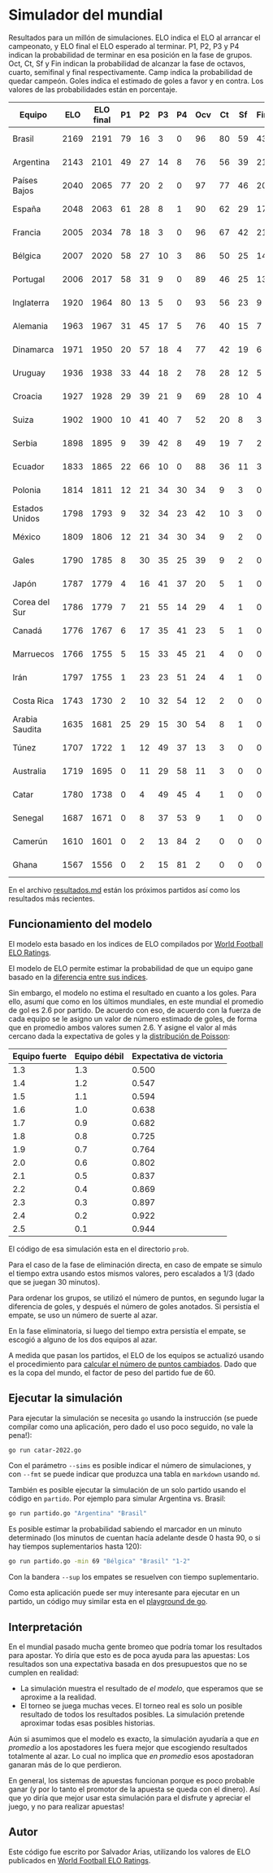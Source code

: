 # Simulador del mundial

Resultados para un millón de simulaciones.
ELO indica el ELO al arrancar el campeonato,
y ELO final el ELO esperado al terminar.
P1, P2, P3 y P4 indican la probabilidad
de terminar en esa posición en la fase de grupos.
Oct, Ct, Sf y Fin indican la probabilidad de alcanzar
la fase de octavos, cuarto, semifinal y final respectivamente.
Camp indica la probabilidad de quedar campeón.
Goles indica el estimado de goles a favor y en contra.
Los valores de las probabilidades están en porcentaje.

Equipo | ELO | ELO final | P1 | P2 | P3 | P4 | Ocv | Ct | Sf | Fin | Camp | Goles
------ | --- | --------- | -- | -- | -- | -- | --- | -- | -- | --- | ---- | -----
Brasil | 2169 | 2191 | 79 | 16 | 3 | 0 | 96 | 80 | 59 | 43 | 30 | 10.6-4.9
Argentina | 2143 | 2101 | 49 | 27 | 14 | 8 | 76 | 56 | 39 | 21 | 12 | 8.0-5.6
Países Bajos | 2040 | 2065 | 77 | 20 | 2 | 0 | 97 | 77 | 46 | 20 | 10 | 10.2-3.8
España | 2048 | 2063 | 61 | 28 | 8 | 1 | 90 | 62 | 29 | 17 | 9 | 9.0-4.4
Francia | 2005 | 2034 | 78 | 18 | 3 | 0 | 96 | 67 | 42 | 21 | 8 | 11.2-5.3
Bélgica | 2007 | 2020 | 58 | 27 | 10 | 3 | 86 | 50 | 25 | 14 | 6 | 8.4-4.3
Portugal | 2006 | 2017 | 58 | 31 | 9 | 0 | 89 | 46 | 25 | 13 | 5 | 8.8-3.9
Inglaterra | 1920 | 1964 | 80 | 13 | 5 | 0 | 93 | 56 | 23 | 9 | 3 | 12.5-5.9
Alemania | 1963 | 1967 | 31 | 45 | 17 | 5 | 76 | 40 | 15 | 7 | 2 | 7.0-4.7
Dinamarca | 1971 | 1950 | 20 | 57 | 18 | 4 | 77 | 42 | 19 | 6 | 2 | 5.2-4.1
Uruguay | 1936 | 1938 | 33 | 44 | 18 | 2 | 78 | 28 | 12 | 5 | 1 | 7.4-3.9
Croacia | 1927 | 1928 | 29 | 39 | 21 | 9 | 69 | 28 | 10 | 4 | 1 | 6.4-4.6
Suiza | 1902 | 1900 | 10 | 41 | 40 | 7 | 52 | 20 | 8 | 3 | 1 | 5.5-4.7
Serbia | 1898 | 1895 | 9 | 39 | 42 | 8 | 49 | 19 | 7 | 2 | 0 | 5.3-4.8
Ecuador | 1833 | 1865 | 22 | 66 | 10 | 0 | 88 | 36 | 11 | 3 | 0 | 6.7-4.5
Polonia | 1814 | 1811 | 12 | 21 | 34 | 30 | 34 | 9 | 3 | 0 | 0 | 3.0-3.5
Estados Unidos | 1798 | 1793 | 9 | 32 | 34 | 23 | 42 | 10 | 3 | 0 | 0 | 4.2-4.6
México | 1809 | 1806 | 12 | 21 | 34 | 30 | 34 | 9 | 2 | 0 | 0 | 3.0-3.5
Gales | 1790 | 1785 | 8 | 30 | 35 | 25 | 39 | 9 | 2 | 0 | 0 | 4.0-4.6
Japón | 1787 | 1779 | 4 | 16 | 41 | 37 | 20 | 5 | 1 | 0 | 0 | 3.1-5.5
Corea del Sur | 1786 | 1779 | 7 | 21 | 55 | 14 | 29 | 4 | 1 | 0 | 0 | 4.1-4.7
Canadá | 1776 | 1767 | 6 | 17 | 35 | 41 | 23 | 5 | 1 | 0 | 0 | 3.2-5.4
Marruecos | 1766 | 1755 | 5 | 15 | 33 | 45 | 21 | 4 | 0 | 0 | 0 | 3.0-5.5
Irán | 1797 | 1755 | 1 | 23 | 23 | 51 | 24 | 4 | 1 | 0 | 0 | 4.9-9.1
Costa Rica | 1743 | 1730 | 2 | 10 | 32 | 54 | 12 | 2 | 0 | 0 | 0 | 2.4-5.9
Arabia Saudita | 1635 | 1681 | 25 | 29 | 15 | 30 | 54 | 8 | 1 | 0 | 0 | 4.9-5.1
Túnez | 1707 | 1722 | 1 | 12 | 49 | 37 | 13 | 3 | 0 | 0 | 0 | 2.2-3.5
Australia | 1719 | 1695 | 0 | 11 | 29 | 58 | 11 | 3 | 0 | 0 | 0 | 3.0-7.6
Catar | 1780 | 1738 | 0 | 4 | 49 | 45 | 4 | 1 | 0 | 0 | 0 | 2.0-5.4
Senegal | 1687 | 1671 | 0 | 8 | 37 | 53 | 9 | 1 | 0 | 0 | 0 | 2.0-5.5
Camerún | 1610 | 1601 | 0 | 2 | 13 | 84 | 2 | 0 | 0 | 0 | 0 | 1.0-6.9
Ghana | 1567 | 1556 | 0 | 2 | 15 | 81 | 2 | 0 | 0 | 0 | 0 | 1.0-6.8

En el archivo [resultados.md](resultados.md)
están los próximos partidos
así como los resultados más recientes.

## Funcionamiento del modelo

El modelo esta basado en los indices de ELO
compilados por [World Football ELO Ratings](https://www.eloratings.net/).

El modelo de ELO permite estimar la probabilidad
de que un equipo gane basado en la
[diferencia entre sus indices](https://en.wikipedia.org/wiki/World_Football_Elo_Ratings#Expected_result_of_match).

Sin embargo,
el modelo no estima el resultado en cuanto a los goles.
Para ello,
asumí que como en los últimos mundiales,
en este mundial el promedio de gol es 2.6 por partido.
De acuerdo con eso,
de acuerdo con la fuerza de cada equipo se le asigno un valor
de número estimado de goles,
de forma que en promedio ambos valores sumen 2.6.
Y asigne el valor al más cercano dada la expectativa de goles
y la [distribución de Poisson](https://en.wikipedia.org/wiki/Poisson_distribution):

Equipo fuerte | Equipo débil | Expectativa de victoria
------------- | ------------ | -----------------------
1.3 | 1.3 | 0.500
1.4 | 1.2 | 0.547
1.5 | 1.1 | 0.594
1.6 | 1.0 | 0.638
1.7 | 0.9 | 0.682
1.8 | 0.8 | 0.725
1.9 | 0.7 | 0.764
2.0 | 0.6 | 0.802
2.1 | 0.5 | 0.837
2.2 | 0.4 | 0.869
2.3 | 0.3 | 0.897
2.4 | 0.2 | 0.922
2.5 | 0.1 | 0.944

El código de esa simulación esta en el directorio `prob`.

Para el caso de la fase de eliminación directa,
en caso de empate se simulo el tiempo extra usando estos mismos valores,
pero escalados a 1/3
(dado que se juegan 30 minutos).

Para ordenar los grupos,
se utilizó el número de puntos,
en segundo lugar la diferencia de goles,
y después el número de goles anotados.
Si persistía el empate,
se uso un número de suerte al azar.

En la fase eliminatoria,
si luego del tiempo extra persistía el empate,
se escogió a alguno de los dos equipos al azar.

A medida que pasan los partidos,
el ELO de los equipos se actualizó
usando el procedimiento para
[calcular el número de puntos cambiados](https://en.wikipedia.org/wiki/World_Football_Elo_Ratings#Calculation_principles).
Dado que es la copa del mundo,
el factor de peso del partido fue de 60.

## Ejecutar la simulación

Para ejecutar la simulación se necesita `go`
usando la instrucción
(se puede compilar como una aplicación,
pero dado el uso poco seguido,
no vale la pena!):

~~~bash
go run catar-2022.go
~~~~

Con el parámetro `--sims` es posible indicar el número de simulaciones,
y con `--fmt` se puede indicar que produzca una tabla en `markdown`
usando `md`.

También es posible ejecutar la simulación de un solo partido
usando el código en `partido`.
Por ejemplo para simular Argentina vs. Brasil:

~~~bash
go run partido.go "Argentina" "Brasil"
~~~

Es posible estimar la probabilidad sabiendo el marcador
en un minuto determinado
(los minutos de cuentan hacía adelante desde 0 hasta 90,
o si hay tiempos suplementarios hasta 120):

~~~bash
go run partido.go -min 69 "Bélgica" "Brasil" "1-2"
~~~

Con la bandera `--sup` los empates se resuelven
con tiempo suplementario.

Como esta aplicación puede ser muy interesante
para ejecutar en un partido,
un código muy similar esta en el
[playground de go](https://go.dev/play/p/hEBq_4m3TuA).

## Interpretación

En el mundial pasado mucha gente bromeo
que podría tomar los resultados para apostar.
Yo diría que esto es de poca ayuda para las apuestas:
Los resultados son una expectativa basada en dos presupuestos
que no se cumplen en realidad:

* La simulación muestra el resultado de *el modelo*,
  que esperamos que se aproxime a la realidad.
* El torneo se juega muchas veces.
  El torneo real es solo un posible resultado
  de todos los resultados posibles.
  La simulación pretende aproximar todas esas posibles historias.

Aún si asumimos que el modelo es exacto,
la simulación ayudaría a que *en promedio*
a los apostadores les fuera mejor
que escogiendo resultados totalmente al azar.
Lo cual no implica que *en promedio*
esos apostadoran ganaran más de lo que perdieron.

En general,
los sistemas de apuestas funcionan
porque es poco probable ganar
(y por lo tanto el promotor de la apuesta se queda con el dinero).
Así que yo diría que mejor usar esta simulación
para el disfrute y apreciar el juego,
y no para realizar apuestas!

## Autor

Este código fue escrito por Salvador Arias,
utilizando los valores de ELO publicados en [World Football ELO Ratings](https://www.eloratings.net/).
